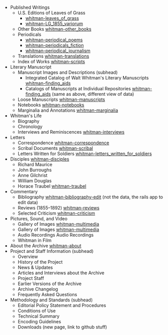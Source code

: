 - Published Writings 
  - U.S. Editions of Leaves of Grass
    - [whitman-leaves_of_grass](https://github.com/whitmanarchive/whitman-leaves_of_grass)
    - [whitman-LG_1855_variorum]()
  - Other Books [whitman-other_books](https://github.com/whitmanarchive/whitman-other_books)
  - Periodicals
    - [whitman-periodical_poems](https://github.com/whitmanarchive/whitman-periodical_poems)
    - [whitman-periodicals_fiction](https://github.com/whitmanarchive/whitman-periodicals_fiction)
    - [whitman-periodical_journalism](https://github.com/whitmanarchive/whitman-periodical_journalism)
  - Translations [whitman-translations](https://github.com/whitmanarchive/whitman-translations)
  - Index of Works [whitman-scripts](https://github.com/whitmanarchive/whitman-scripts)
- Literary Manuscript
  - Manuscript Images and Descriptions (subhead)
    - Integrated Catalog of Walt Whitman's Literary Manuscripts [whitman-finding_aids](https://github.com/whitmanarchive/whitman-finding_aids)
    - Catalogs of Manuscripts at Individual Repositories [whitman-finding_aids](https://github.com/whitmanarchive/whitman-finding_aids) (same as above, different view of data)
  - Loose Manuscripts [whitman-manuscripts](https://github.com/whitmanarchive/whitman-manuscripts)
  - Notebooks [whitman-notebooks](https://github.com/whitmanarchive/whitman-notebooks)
  - Marginalia and Annotations [whitman-marginalia](https://github.com/whitmanarchive/whitman-marginalia)
- Whitman's Life
  - Biography
  - Chronology
  - Interviews and Reminiscences [whitman-interviews](https://github.com/whitmanarchive/whitman-interviews)
- Letters
  - Correspondence [whitman-correspondence](https://github.com/whitmanarchive/whitman-correspondence)
  - Scribal Documents [whitman-scribal](https://github.com/whitmanarchive/whitman-scribal)
  - Letters Written for Soldiers [whitman-letters_written_for_soldiers](https://github.com/whitmanarchive/whitman-letters_written_for_soldiers)
- Disciples [whitman-disciples](https://github.com/whitmanarchive/whitman-disciples)
  - Richard Maurice
  - John Burroughs
  - Anne Gilchrist
  - William Douglas
  - Horace Traubel [whitman-traubel](https://github.com/whitmanarchive/whitman-traubel)
- Commentary
  - Bibliography [whitman-bibliography-edit](https://github.com/whitmanarchive/whitman-bibliography-edit) (not the data, the rails app to edit data)
  - Reviews (1855–1892) [whitman-reviews](https://github.com/whitmanarchive/whitman-reviews)
  - Selected Criticism  [whitman-criticism](https://github.com/whitmanarchive/whitman-criticism)
- Pictures, Sound, and Video
  - Gallery of Images [whitman-multimedia](https://github.com/whitmanarchive/)
  - Gallery of Images [whitman-multimedia](https://github.com/whitmanarchive/)
  - Audio Recordings Audio Recordings
  - Whitman in Film
- About the Archive [whitman-about](https://github.com/whitmanarchive/whitman-about)
- Project and Staff Information (subhead)
  - Overview
  - History of the Project
  - News & Updates
  - Articles and Interviews about the Archive
  - Project Staff
  - Earlier Versions of the Archive
  - Archive Changelog
  - Frequently Asked Questions
- Methodology and Standards (subhead)
  - Editorial Policy Statement and Procedures 
  - Conditions of Use 
  - Technical Summary
  - Encoding Guidelines
  - Downloads (new page, link to github stuff)
